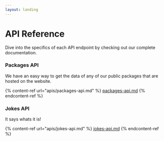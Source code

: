 ```yaml
---
layout: landing
---
```


# API Reference

Dive into the specifics of each API endpoint by checking out our complete documentation.

### Packages API

We have an easy way to get the data of any of our public packages that are hosted on the website.

{% content-ref url="apis/packages-api.md" %}
[packages-api.md](apis/packages-api.md)
{% endcontent-ref %}

### Jokes API

It says whats it is!

{% content-ref url="apis/jokes-api.md" %}
[jokes-api.md](apis/jokes-api.md)
{% endcontent-ref %}
